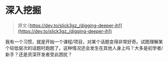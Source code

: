 # 深入挖掘

> 原文:[https://dev.to/slick3gz_/digging-deeper-ih1](https://dev.to/slick3gz_/digging-deeper-ih1)

我有一个习惯，就是开始一个课程/项目，对某个话题变得非常好奇。试图理解某个较低层次的话题时跑题了。这种情况还会发生在其他人身上吗？大多是初学者/新手？还是资深开发者受此困扰？